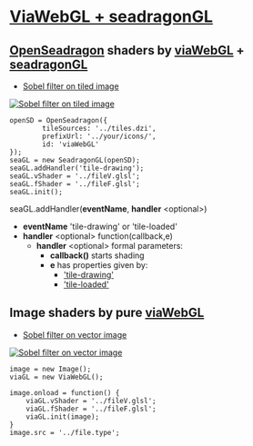 
# [ViaWebGL + seadragonGL][1]

## [OpenSeadragon][7] shaders by [viaWebGL][5] + [seadragonGL][6]

* [Sobel filter on tiled image][4]

[![Sobel filter on tiled image][9]][4]

```
openSD = OpenSeadragon({
        tileSources: '../tiles.dzi',
        prefixUrl: '../your/icons/',
        id: 'viaWebGL'
});
seaGL = new SeadragonGL(openSD);
seaGL.addHandler('tile-drawing');
seaGL.vShader = '../fileV.glsl';
seaGL.fShader = '../fileF.glsl';
seaGL.init();
```

seaGL.addHandler(__eventName__, __handler__ \<optional\>)
    
* __eventName__ 'tile-drawing' or 'tile-loaded'
* __handler__ \<optional\> function(callback,e)
    * __handler__ \<optional\> formal parameters:
        * __callback()__ starts shading
        * __e__ has properties given by:
            * ['tile-drawing'][11]
            * ['tile-loaded'][12]
            

## Image shaders by pure [viaWebGL][5]

* [Sobel filter on vector image][8]

[![Sobel filter on vector image][10]][8] 

```
image = new Image();
viaGL = new ViaWebGL();

image.onload = function() {
    viaGL.vShader = '../fileV.glsl';
    viaGL.fShader = '../fileF.glsl';
    viaGL.init(image);
}
image.src = '../file.type';
```


[1]: https://github.com/thejohnhoffer/viaWebGL
[4]: https://thejohnhoffer.github.io/viaWebGL/sobel/dzi/
[8]: https://thejohnhoffer.github.io/viaWebGL/sobel/svg/
[5]: tools/viaWebGL.js
[6]: tools/seadragonGL.js
[7]: https://openseadragon.github.io
[9]: ../master/images/toggle.png?raw=true
[10]: ../master/images/toggle0.png?raw=true
[11]: https://openseadragon.github.io/docs/OpenSeadragon.Viewer.html#.event:tile-drawing
[12]: https://openseadragon.github.io/docs/OpenSeadragon.Viewer.html#.event:tile-loaded
